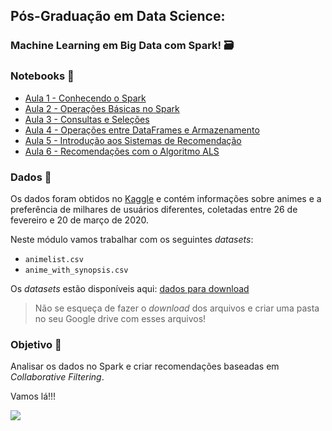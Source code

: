 ## Pós-Graduação em Data Science: 
### Machine Learning em Big Data com Spark! 🗃️

### Notebooks 📓

- [Aula 1 - Conhecendo o Spark](https://github.com/alura-tech/pos-datascience-big-data-spark/blob/main/Notebooks/Aula_1.ipynb)
- [Aula 2 - Operações Básicas no Spark](https://github.com/alura-tech/pos-datascience-big-data-spark/blob/main/Notebooks/Aula_2.ipynb)
- [Aula 3 - Consultas e Seleções](https://github.com/alura-tech/pos-datascience-big-data-spark/blob/main/Notebooks/Aula_3.ipynb)
- [Aula 4 - Operações entre DataFrames e Armazenamento](https://github.com/alura-tech/pos-datascience-big-data-spark/blob/main/Notebooks/Aula_4.ipynb)
- [Aula 5 - Introdução aos Sistemas de Recomendação](https://github.com/alura-tech/pos-datascience-big-data-spark/blob/main/Notebooks/Aula_5.ipynb)
- [Aula 6 - Recomendações com o Algoritmo ALS](https://github.com/alura-tech/pos-datascience-big-data-spark/blob/main/Notebooks/Aula_6.ipynb)

### Dados 🎲

Os dados foram obtidos no [Kaggle](https://www.kaggle.com/datasets/hernan4444/anime-recommendation-database-2020) e contém informações sobre animes e a preferência de milhares de usuários diferentes, coletadas entre 26 de fevereiro e 20 de março de 2020. 


Neste módulo vamos trabalhar com os seguintes *datasets*:
- `animelist.csv`
- `anime_with_synopsis.csv`

Os *datasets* estão disponíveis aqui: 
[dados para download](https://drive.google.com/drive/folders/1tFJgm41M94XFrrOoskYT_WbH7s5TRS3h?usp=sharing)

> Não se esqueça de fazer o *download* dos arquivos e criar uma pasta no seu Google drive com esses arquivos! 

### Objetivo 🎯
Analisar os dados no Spark e criar recomendações baseadas em *Collaborative Filtering*. 


Vamos lá!!! 
<p align="left"><img src='https://media.giphy.com/media/efCdWBE19bR26ScE02/giphy-downsized.gif'</p>
